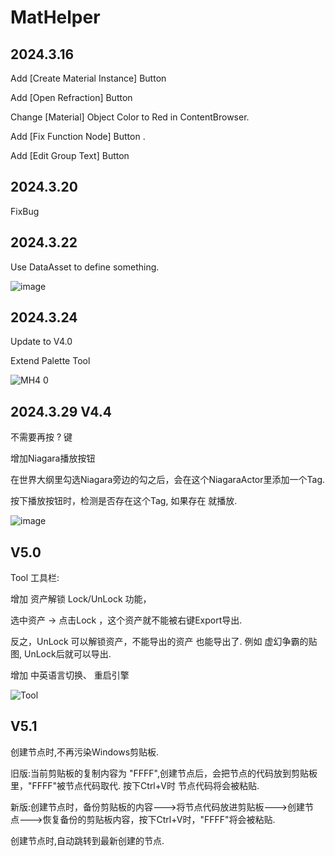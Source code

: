 # MatHelper

## 2024.3.16

Add [Create Material Instance] Button

Add [Open Refraction] Button

Change [Material] Object Color to Red in ContentBrowser.

Add [Fix Function Node] Button .

Add [Edit Group Text] Button

## 2024.3.20

FixBug

## 2024.3.22

Use DataAsset to define something.

![image](https://github.com/AKaKLya/MatHelper/assets/67385510/2ffd15de-3c32-415c-85be-1bab28354c23)


## 2024.3.24  
Update to V4.0

Extend Palette Tool

![MH4 0](https://github.com/AKaKLya/MatHelper/assets/67385510/f4098347-383d-4a80-919a-dd5b1996ca0b)

## 2024.3.29 V4.4
不需要再按 ? 键

增加Niagara播放按钮

在世界大纲里勾选Niagara旁边的勾之后，会在这个NiagaraActor里添加一个Tag.

按下播放按钮时，检测是否存在这个Tag, 如果存在 就播放.

![image](https://github.com/AKaKLya/MatHelper/assets/67385510/0288b9f7-5df1-44cd-bd6c-54c824268f6c)

## V5.0
Tool 工具栏: 

增加 资产解锁 Lock/UnLock 功能， 

选中资产 -> 点击Lock ，这个资产就不能被右键Export导出.

反之，UnLock 可以解锁资产，不能导出的资产 也能导出了. 例如 虚幻争霸的贴图, UnLock后就可以导出.

增加 中英语言切换、 重启引擎


![Tool](https://github.com/AKaKLya/MatHelper/assets/67385510/b671552f-21a5-4680-9a17-a0df048bcdc9)


## V5.1

创建节点时,不再污染Windows剪贴板.

旧版:当前剪贴板的复制内容为 "FFFF",创建节点后，会把节点的代码放到剪贴板里，"FFFF"被节点代码取代. 按下Ctrl+V时 节点代码将会被粘贴.

新版:创建节点时，备份剪贴板的内容--->将节点代码放进剪贴板--->创建节点--->恢复备份的剪贴板内容，按下Ctrl+V时，"FFFF"将会被粘贴.

创建节点时,自动跳转到最新创建的节点.
